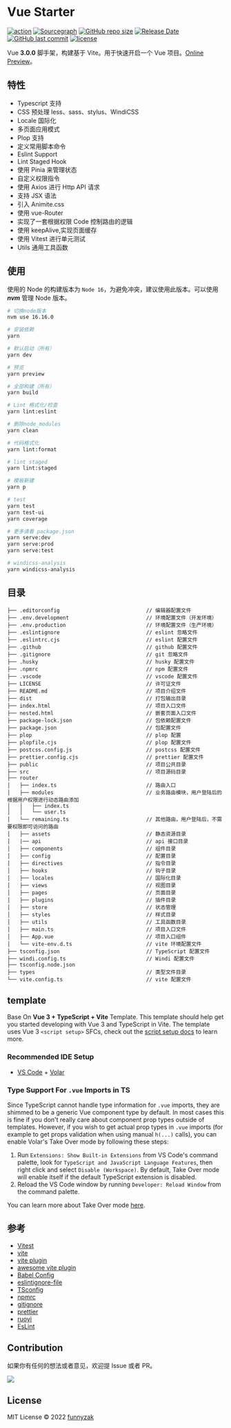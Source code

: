 # Vue Starter

[![action][ci-image]][ci-url] [![Sourcegraph][sg-image]][sg-url] [![GitHub repo size][repo-size-image]][repository-url] [![Release Date][rle-image]][rle-url] [![GitHub last commit][last-commit-image]][repository-url] [![license][license-image]][repository-url]

[ci-image]: https://img.shields.io/github/workflow/status/funnyzak/vue-starter/Release
[ci-url]: https://github.com/funnyzak/vue-starter/actions
[license-image]: https://img.shields.io/github/license/funnyzak/vue-starter.svg?style=flat-square
[repository-url]: https://github.com/funnyzak/vue-starter
[repo-size-image]: https://img.shields.io/github/repo-size/funnyzak/vue-starter
[commit-activity-image]: https://img.shields.io/github/commit-activity/m/funnyzak/vue-starter?style=flat-square
[last-commit-image]: https://img.shields.io/github/last-commit/funnyzak/vue-starter?style=flat-square
[rle-image]: https://img.shields.io/github/release-date/funnyzak/vue-starter.svg
[rle-url]: https://github.com/funnyzak/vue-starter/releases/latest
[sg-url]: https://sourcegraph.com/github.com/funnyzak/vue-starter
[sg-image]: https://img.shields.io/badge/view%20on-Sourcegraph-brightgreen.svg?style=flat-square

Vue **3.0.0** 脚手架，构建基于 Vite。用于快速开启一个 Vue 项目。[Online Preview](https://vuestarter2.vercel.app/)。

## 特性

- Typescript 支持
- CSS 预处理 less、sass、stylus、WindiCSS
- Locale 国际化
- 多页面应用模式
- Plop 支持
- 定义常用脚本命令
- Eslint Support
- Lint Staged Hook
- 使用 Pinia 来管理状态
- 自定义权限指令
- 使用 Axios 进行 Http API 请求
- 支持 JSX 语法
- 引入 Animite.css
- 使用 vue-Router
- 实现了一套根据权限 Code 控制路由的逻辑
- 使用 keepAlive,实现页面缓存
- 使用 Vitest 进行单元测试
- Utils 通用工具函数

## 使用

使用的 Node 的构建版本为 `Node 16`，为避免冲突，建议使用此版本。可以使用 **_nvm_** 管理 Node 版本。

```bash
# 切换node版本
nvm use 16.16.0

# 安装依赖
yarn

# 默认启动（所有）
yarn dev

# 预览
yarn preview

# 全部构建（所有）
yarn build

# Lint 格式化/检查
yarn lint:eslint

# 删除node_modules
yarn clean

# 代码格式化
yarn lint:format

# lint staged
yarn lint:staged

# 模板新建
yarn p

# test
yarn test
yarn test-ui
yarn coverage

# 更多请看 package.json
yarn serve:dev
yarn serve:prod
yarn serve:test

# windicss-analysis
yarn windicss-analysis
```

## 目录

    ├── .editorconfig                            // 编辑器配置文件
    ├── .env.development                         // 环境配置文件（开发环境）
    ├── .env.production                          // 环境配置文件（生产环境）
    ├── .eslintignore                            // eslint 忽略文件
    ├── .eslintrc.cjs                            // eslint 配置文件
    ├── .github                                  // github 配置文件
    ├── .gitignore                               // git 忽略文件
    ├── .husky                                   // husky 配置文件
    ├── .npmrc                                   // npm 配置文件
    ├── .vscode                                  // vscode 配置文件
    ├── LICENSE                                  // 许可证文件
    ├── README.md                                // 项目介绍文件
    ├── dist                                     // 打包输出目录
    ├── index.html                               // 项目入口文件
    ├── nested.html                              // 嵌套页面入口文件
    ├── package-lock.json                        // 包依赖配置文件
    ├── package.json                             // 包配置文件
    ├── plop                                     // plop 配置
    ├── plopfile.cjs                             // plop 配置文件
    ├── postcss.config.js                        // postcss 配置文件
    ├── prettier.config.cjs                      // prettier 配置文件
    ├── public                                   // 项目公共目录
    ├── src                                      // 项目源码目录
    ├── router
    │   ├── index.ts                             // 路由入口
    │   ├── modules                              // 业务路由模块，用户登陆后的根据用户权限进行动态路由添加
    │   │   ├── index.ts
    │   │   └── user.ts
    │   └── remaining.ts                         // 其他路由，用户登陆后，不需要权限即可访问的路由
    │   ├── assets                               // 静态资源目录
    │   |── api                                  // api 接口目录
    │   ├── components                           // 组件目录
    │   ├── config                               // 配置目录
    │   ├── directives                           // 指令目录
    │   ├── hooks                                // 钩子目录
    │   ├── locales                              // 国际化目录
    │   ├── views                                // 视图目录
    │   ├── pages                                // 页面目录
    │   ├── plugins                              // 插件目录
    │   ├── store                                // 状态管理
    │   ├── styles                               // 样式目录
    │   ├── utils                                // 工具函数目录
    │   ├── main.ts                              // 项目入口文件
    │   ├── App.vue                              // 项目入口组件
    │   └── vite-env.d.ts                        // vite 环境配置文件
    ├── tsconfig.json                            // TypeScript 配置文件
    ├── windi.config.ts                          // Windi 配置文件
    ├── tsconfig.node.json
    ├── types                                    // 类型文件目录
    └── vite.config.ts                           // vite 配置文件

## template

Base On **Vue 3 + TypeScript + Vite** Template. This template should help get you started developing with Vue 3 and TypeScript in Vite. The template uses Vue 3 `<script setup>` SFCs, check out the [script setup docs](https://v3.vuejs.org/api/sfc-script-setup.html#sfc-script-setup) to learn more.

### Recommended IDE Setup

- [VS Code](https://code.visualstudio.com/) + [Volar](https://marketplace.visualstudio.com/items?itemName=Vue.volar)

### Type Support For `.vue` Imports in TS

Since TypeScript cannot handle type information for `.vue` imports, they are shimmed to be a generic Vue component type by default. In most cases this is fine if you don't really care about component prop types outside of templates. However, if you wish to get actual prop types in `.vue` imports (for example to get props validation when using manual `h(...)` calls), you can enable Volar's Take Over mode by following these steps:

1. Run `Extensions: Show Built-in Extensions` from VS Code's command palette, look for `TypeScript and JavaScript Language Features`, then right click and select `Disable (Workspace)`. By default, Take Over mode will enable itself if the default TypeScript extension is disabled.
2. Reload the VS Code window by running `Developer: Reload Window` from the command palette.

You can learn more about Take Over mode [here](https://github.com/johnsoncodehk/volar/discussions/471).

## 参考

- [Vitest](https://cn.vitest.dev/guide/features.html)
- [vite](https://cn.vitejs.dev/guide/features.htm)
- [vite plugin](https://cn.vitejs.dev/plugins/)
- [awesome vite plugin](https://github.com/vitejs/awesome-vite#plugins)
- [Babel Config](https://babel.docschina.org/docs/en/7.0.0/configuration/)
- [eslintignore-file](https://eslint.org/docs/user-guide/configuring/ignoring-code#the-eslintignore-file)
- [TSconfig](https://www.typescriptlang.org/tsconfig/)
- [npmrc](https://docs.npmjs.com/cli/v7/configuring-npm/npmrc)
- [gitignore](https://git-scm.com/docs/gitignore)
- [prettier](https://prettier.io/docs/en/index.html)
- [ruoyi](https://github.dev/YunaiV/ruoyi-vue-pro/)
- [EsLint](https://eslint.org/docs/user-guide/configuring/)

## Contribution

如果你有任何的想法或者意见，欢迎提 Issue 或者 PR。

<a href="https://github.com/funnyzak/vue-starter/graphs/contributors">
  <img src="https://contrib.rocks/image?repo=funnyzak/vue-starter" />
</a>

## License

MIT License © 2022 [funnyzak](https://github.com/funnyzak)
